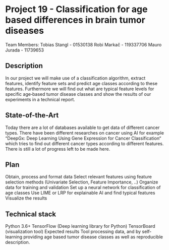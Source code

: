 # Project 19 - Classification for age based  differences in brain tumor diseases
Team Members:
Tobias Stangl - 01530138
Robi Markač - 119337706
Mauro Jurada - 11739653

## Description   
In our project we will make use of a classification algorithm, extract features, identify feature 
sets and predict age classes according to these features. Furthermore we will find out what are typical feature levels for specific age‐based tumor disease classes and show the results of our experiments in a technical report.

## State-of-the-Art
Today there are a lot of databases available to get data of different cancer types. There have been different researches on cancer using AI for example “DeepGx: Deep Learning Using Gene Expression for Cancer Classification“ which tries to find out different cancer types according to different features. There is still a lot of progress left to be made here. 

## Plan
Obtain, process and format data 
Select relevant features using feature selection methods (Univariate Selection, Feature Importance, ..)
Organize data for training and validation
Set up a neural network for classification of age classes
Use LIME or LRP for explainable AI and find typical features
Visualize the results

## Technical stack
Python 3.6+
TensorFlow (Deep learning library for Python)
TensorBoard (visualization tool)
Expected results
Tool processing data, and by self‐learning providing age based tumor disease classes as well as reproducible description.
